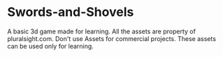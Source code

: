 # Swords-and-Shovels

A basic 3d game made for learning. All the assets are property of pluralsight.com. Don't use Assets for commercial projects. These assets can be used only for learning.

